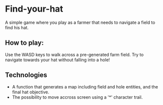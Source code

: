 # Find-your-hat
A simple game where you play as a farmer that needs to navigate a field to find his hat.

## How to play:
Use the WASD keys to walk across a pre-generated farm field. Try to navigate towards your hat without falling into a hole!

## Technologies
* A function that generates a map including field and hole entities, and the final hat objective.
* The possibility to move accross screen using a '*' character trail.

